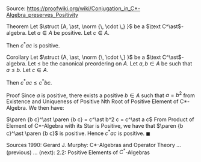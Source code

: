 # 

Source: https://proofwiki.org/wiki/Conjugation_in_C*-Algebra_preserves_Positivity



Theorem
Let $\struct {A, \ast, \norm {\, \cdot \,} }$ be a $\text C^\ast$-algebra.
Let $a \in A$ be positive.
Let $c \in A$.

Then $c^\ast a c$ is positive.


Corollary
Let $\struct {A, \ast, \norm {\, \cdot \,} }$ be a $\text C^\ast$-algebra.
Let $\le$ be the canonical preordering on $A$.
Let $a, b \in A$ be such that $a \le b$. 
Let $c \in A$.

Then $c^\ast a c \le c^\ast b c$.


Proof
Since $a$ is positive, there exists a positive $b \in A$ such that $a = b^2$ from Existence and Uniqueness of Positive Nth Root of Positive Element of C*-Algebra.
We then have:

$\paren {b c}^\ast \paren {b c} = c^\ast b^2 c = c^\ast a c$
From Product of Element of C*-Algebra with its Star is Positive, we have that $\paren {b c}^\ast \paren {b c}$ is positive.
Hence $c^\ast a c$ is positive.
$\blacksquare$


Sources
1990: Gerard J. Murphy: C*-Algebras and Operator Theory ... (previous) ... (next): $2.2$: Positive Elements of $C^\ast$-Algebras





